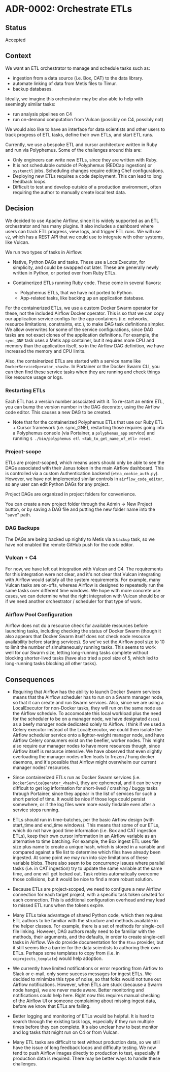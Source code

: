 # ADR-0002: Orchestrate ETLs

## Status

Accepted

## Context

We want an ETL orchestrator to manage and schedule tasks such as:

- ingestion from a data source (i.e. Box, CAT) to the data library.
- automate linking of data from Metis files to Timur.
- backup databases.

Ideally, we imagine this orchestrator may be also able to help with seemingly similar tasks:

- run analysis pipelines on C4
- run on-demand computation from Vulcan (possibly on C4, possibly not)

We would also like to have an interface for data scientists and other users to track progress of ETL tasks, define their own ETLs, and start ETL runs.

Currently, we use a bespoke ETL and cursor architecture written in Ruby and run via Polyphemus. Some of the challenges around this are:

- Only engineers can write new ETLs, since they are written with Ruby.
- It is not schedulable outside of Polyphemus (REDCap ingestion) or `systemctl` jobs. Scheduling changes require editing Chef configurations.
- Deploying new ETLs requires a code deployment. This can lead to long feedback loops.
- Difficult to test and develop outside of a production environment, often requiring the author to manually create local test data.

## Decision

We decided to use Apache Airflow, since it is widely supported as an ETL orchestrator and has many plugins. It also includes a dashboard where users can track ETL progress, view logs, and trigger ETL runs. We will use `v2`, which has a REST API that we could use to integrate with other systems, like Vulcan.

We run two types of tasks in Airflow:

- Native, Python DAGs and tasks. These use a LocalExecutor, for simplicity, and could be swapped out later. These are generally newly written in Python, or ported over from Ruby ETLs.
- Containerized ETLs running Ruby code. These come in several flavors:

  - Polyphemus ETLs, that we have not ported to Python.
  - App-related tasks, like backing up an application database.

For the containerized ETLs, we use a custom Docker Swarm operator for these, not the included Airflow Docker operator. This is so that we can copy our application service configs for the app containers (i.e. networks, resource limitations, constraints, etc.), to make DAG task definitions simpler. We allow overwrites for some of the service configurations, since DAG tasks are not exact clones of the application definitions. For example, the `sync_GNE` task uses a Metis app container, but it requires more CPU and memory than the application itself, so in the Airflow DAG definition, we have increased the memory and CPU limits.

Also, the containerized ETLs are started with a service name like `DockerServiceOperator_<hash>`. In Portainer or the Docker Swarm CLI, you can then find these service tasks when they are running and check things like resource usage or logs.

### Restarting ETLs

Each ETL has a version number associated with it. To re-start an entire ETL, you can bump the version number in the DAG decorator, using the Airflow code editor. This causes a new DAG to be created.

- Note that for the containerized Polyphemus ETLs that use our Ruby ETL + Cursor framework (i.e. sync_GNE), restarting those requires going into a Polyphemus console (via Portainer, a `polyphemus_app` service) and running `$ ./bin/polyphemus etl <tab_to_get_name_of_etl> reset`.

### Project-scope

ETLs are project-scoped, which means users should only be able to see the DAGs associated with their Janus token in the main Airflow dashboard. This is controlled via a custom Authentication backend (`etna_cookie_auth.py`). However, we have not implemented similar controls in `airflow_code_editor`, so any user can edit Python DAGs for any project.

Project DAGs are organized in project folders for convenience.

You can create a new project folder through the Admin -> New Project button, or by saving a DAG file and putting the new folder name into the "save" path.

### DAG Backups

The DAGs are being backed up nightly to Metis via a `backup` task, so we have not enabled the remote GitHub push for the code editor.

### Vulcan + C4

For now, we have left out integration with Vulcan and C4. The requirements for this integration were not clear, and it's not clear that Vulcan integrating with Airflow would satisfy all the system requirements. For example, many Vulcan tasks are on-offs, whereas Airflow is designed to repeatedly run the same tasks over different time windows. We hope with more concrete use cases, we can determine what the right integration with Vulcan should be or if we need another orchestrator / scheduler for that type of work.

### Airflow Pool Configuration

Airflow does not do a resource check for available resources before launching tasks, including checking the status of Docker Swarm (though it also appears that Docker Swarm itself does not check node resource availability before starting services). So we've set the Airflow pool size to 10 to limit the number of simultaneously running tasks. This seems to work well for our Swarm size, letting long-running tasks complete without blocking shorter-lived tasks (have also tried a pool size of 5, which led to long-running tasks blocking all other tasks).

## Consequences

- Requiring that Airflow has the ability to launch Docker Swarm services means that the Airflow scheduler has to run on a Swarm manager node, so that it can create and run Swarm services. Also, since we are using a LocalExecutor for non-Docker tasks, they will run on the same node as the Airflow schedule. To accomodate this local workload plus the need for the scheduler to be on a manager node, we have designated `dsco1` as a beefy manager node dedicated solely to Airflow. I think if we used a Celery executor instead of the LocalExecutor, we could then isolate the Airflow scheduler service onto a lighter-weight manager node, and have Airflow Celery consumers exist on the beefier, worker nodes. This might also require our manager nodes to have more resources though, since Airflow itself is resource intensive. We have observed that even slightly overloading the manager nodes often leads to frozen / hung docker daemons, and it's possible that Airflow might overwhelm our current manager nodes' resources.

- Since containerized ETLs run as Docker Swarm services (i.e. `DockerServiceOperator_<hash>`), they are ephemeral, and it can be very difficult to get log information for short-lived / crashing / buggy tasks through Portainer, since they appear in the list of services for such a short period of time. It would be nice if those logs could persist somewhere, or if the log files were more easily findable even after a service stops running.

- ETLs should run in time-batches, per the basic Airflow design (with start_time and end_time windows). This means that some of our ETLs, which do not have good time information (i.e. Box and CAT ingestion ETLs), keep their own cursor information in an Airflow variable as an alternative to time batching. For example, the Box ingest ETL uses file size plus name to create a unique hash, which is stored in a variable and compared against a file list to determine which files have already been ingested. At some point we may run into size limitations of these variable blobs. There also seem to be concurrency issues where parallel tasks (i.e. in CAT ingestion) try to update the same variable at the same time, and one will get locked out. Task retries automatically overcome those collisions, but it would be nice to find a more robust solution.

- Because ETLs are project-scoped, we need to configure a new Airflow connection for each target project, with a specific task token created for each connection. This is additional configuration overhead and may lead to missed ETL runs when the tokens expire.

- Many ETLs take advantage of shared Python code, which then requires ETL authors to be familiar with the structure and methods available in the helper classes. For example, there is a set of methods for single-cell file linking. However, DAG authors really need to be familiar with the methods, their arguments, and the defaults, in order to create single-cell tasks in Airflow. We do provide documentation for the `Etna` provider, but it still seems like a barrier for the data scientists to authoring their own ETLs. Perhaps some templates to copy from (i.e. in `coprojects_template`) would help adoption.

- We currently have limited notifications or error reporting from Airflow to Slack or e-mail, only some success messages for ingest ETLs. We decided to minimize this type of noise, so that folks would not tune out Airflow notifications. However, when ETLs are stuck (because a Swarm node hangs), we are never made aware. Better monitoring and notifications could help here. Right now this requires manual checking of the Airflow UI or someone complaining about missing ingest data, before we know that ETLs are failing.

- Better logging and monitoring of ETLs would be helpful. It is hard to search through the existing task logs, especially if they run multiple times before they can complete. It's also unclear how to best monitor and log tasks that might run on C4 or from Vulcan.

- Many ETL tasks are difficult to test without production data, so we still have the issue of long feedback loops and difficulty testing. We now tend to push Airflow images directly to production to test, especially if production data is required. There may be better ways to handle these challenges.
